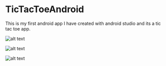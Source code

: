 # TicTacToeAndroid
This is my first android app I have created with android studio and its a tic tac toe app.


![alt text](https://i.imgur.com/3um6AKd.png)


![alt text](https://i.imgur.com/ZMyXJOR.png)


![alt text](https://i.imgur.com/pSMq3ih.png)
